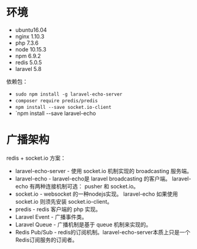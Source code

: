 # 环境
* ubuntu16.04
* nginx 1.10.3
* php 7.3.6
* node 10.15.3
* npm 6.9.2
* redis 5.0.5
* laravel 5.8

依赖包：  
* `sudo npm install -g laravel-echo-server`
* `composer require predis/predis`
* `npm install --save socket.io-client`
* `npm install --save laravel-echo

# 广播架构
redis + socket.io 方案：  
* laravel-echo-server - 使用 socket.io 机制实现的 broadcasting 服务端。
* laravel-echo - laravel-echo是 laravel broadcasting 的客户端。 laravel-echo 有两种连接机制可选： pusher 和 socket.io。
* socket.io - websocket 的一种nodejs实现。 laravel-echo 如果使用 socket.io 则须先安装 socket.io-client。
* predis - redis 客户端的 php 实现。
* Laravel Event - 广播事件类。
* Laravel Queue - 广播机制是基于 queue 机制来实现的。
* Redis Pub/Sub - redis的订阅机制。laravel-echo-server本质上只是一个Redis订阅服务的订阅者。

